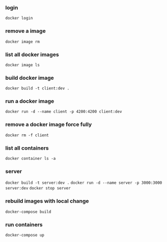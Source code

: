 ### login
`docker login`

### remove a image
`docker image rm`

### list all docker images
`docker image ls`

### build docker image
`docker build -t client:dev .`

### run a docker image
`docker run -d --name client -p 4200:4200 client:dev`

### remove a docker image force fully
`docker rm -f client`

### list all containers
`docker container ls -a`

### server
`docker build -t server:dev .`
`docker run -d --name server -p 3000:3000 server:dev`
`docker stop server`

### rebuild images with local change
`docker-compose build`

### run containers
`docker-compose up`